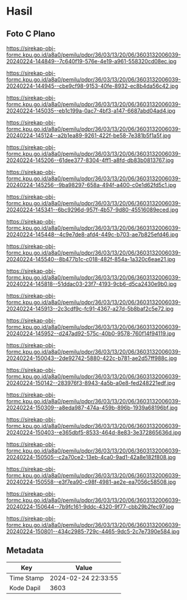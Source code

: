 # Hasil

## Foto C Plano

https://sirekap-obj-formc.kpu.go.id/a8a0/pemilu/pdpr/36/03/13/20/06/3603132006039-20240224-144849--7c640f19-576e-4e19-a961-558320cd08ec.jpg

https://sirekap-obj-formc.kpu.go.id/a8a0/pemilu/pdpr/36/03/13/20/06/3603132006039-20240224-144945--cbe9cf98-9153-40fe-8932-ec8b4da56c42.jpg

https://sirekap-obj-formc.kpu.go.id/a8a0/pemilu/pdpr/36/03/13/20/06/3603132006039-20240224-145035--eb1c199a-0ac7-4bf3-a147-6687abd04ad4.jpg

https://sirekap-obj-formc.kpu.go.id/a8a0/pemilu/pdpr/36/03/13/20/06/3603132006039-20240224-145124--a2b1ea89-9261-422f-be58-7e381b5f1a5f.jpg

https://sirekap-obj-formc.kpu.go.id/a8a0/pemilu/pdpr/36/03/13/20/06/3603132006039-20240224-145206--61dee377-8304-4ff1-a8fd-db83b0813767.jpg

https://sirekap-obj-formc.kpu.go.id/a8a0/pemilu/pdpr/36/03/13/20/06/3603132006039-20240224-145256--9ba98297-658a-494f-a400-c0e1d62fd5c1.jpg

https://sirekap-obj-formc.kpu.go.id/a8a0/pemilu/pdpr/36/03/13/20/06/3603132006039-20240224-145341--6bc9296d-957f-4b57-9d80-45516089eced.jpg

https://sirekap-obj-formc.kpu.go.id/a8a0/pemilu/pdpr/36/03/13/20/06/3603132006039-20240224-145448--4c9e7de8-afd4-449c-b703-ae7b825efd46.jpg

https://sirekap-obj-formc.kpu.go.id/a8a0/pemilu/pdpr/36/03/13/20/06/3603132006039-20240224-145540--8b477b1c-c018-482f-854a-1a320c6eae21.jpg

https://sirekap-obj-formc.kpu.go.id/a8a0/pemilu/pdpr/36/03/13/20/06/3603132006039-20240224-145818--51ddac03-23f7-4193-9cb6-d5ca2430e9b0.jpg

https://sirekap-obj-formc.kpu.go.id/a8a0/pemilu/pdpr/36/03/13/20/06/3603132006039-20240224-145913--2c3cdf9c-fc91-4367-a27d-5b8baf2c5e72.jpg

https://sirekap-obj-formc.kpu.go.id/a8a0/pemilu/pdpr/36/03/13/20/06/3603132006039-20240224-145952--d247ad92-575c-40b0-9578-760f14f94119.jpg

https://sirekap-obj-formc.kpu.go.id/a8a0/pemilu/pdpr/36/03/13/20/06/3603132006039-20240224-150043--2de92742-5880-422c-b781-ae2d57ff988c.jpg

https://sirekap-obj-formc.kpu.go.id/a8a0/pemilu/pdpr/36/03/13/20/06/3603132006039-20240224-150142--283976f3-8943-4a5b-a0e8-fed248221edf.jpg

https://sirekap-obj-formc.kpu.go.id/a8a0/pemilu/pdpr/36/03/13/20/06/3603132006039-20240224-150309--a8eda987-474a-459b-896b-1939a68196bf.jpg

https://sirekap-obj-formc.kpu.go.id/a8a0/pemilu/pdpr/36/03/13/20/06/3603132006039-20240224-150403--e365dbf5-8533-464d-8e83-3e372865636d.jpg

https://sirekap-obj-formc.kpu.go.id/a8a0/pemilu/pdpr/36/03/13/20/06/3603132006039-20240224-150505--c2a70ce2-13eb-4ca0-9ad1-42a8e182f808.jpg

https://sirekap-obj-formc.kpu.go.id/a8a0/pemilu/pdpr/36/03/13/20/06/3603132006039-20240224-150558--e3f7ea90-c98f-4981-ae2e-ea7056c58508.jpg

https://sirekap-obj-formc.kpu.go.id/a8a0/pemilu/pdpr/36/03/13/20/06/3603132006039-20240224-150644--7b9fc161-9ddc-4320-9f77-cbb29b2fec97.jpg

https://sirekap-obj-formc.kpu.go.id/a8a0/pemilu/pdpr/36/03/13/20/06/3603132006039-20240224-150801--434c2985-729c-4465-9dc5-2c7e7390e584.jpg


## Metadata

| Key        | Value               |
| ---------- | ------------------- |
| Time Stamp | 2024-02-24 22:33:55 |
| Kode Dapil | 3603                |



